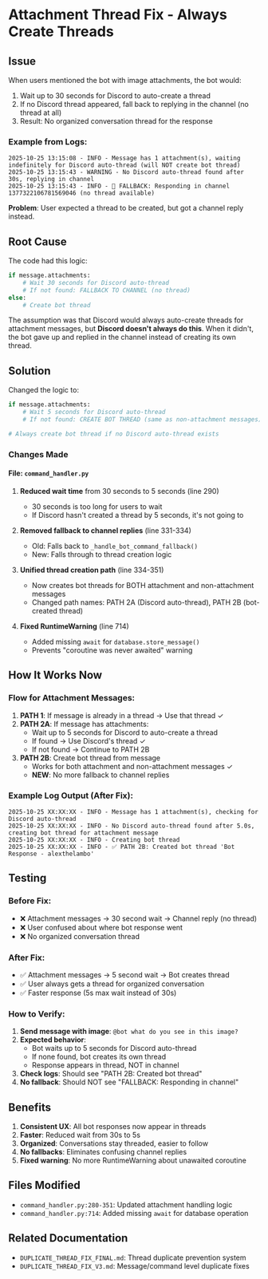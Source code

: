 # Attachment Thread Fix - Always Create Threads

## Issue

When users mentioned the bot with image attachments, the bot would:
1. Wait up to 30 seconds for Discord to auto-create a thread
2. If no Discord thread appeared, fall back to replying in the channel (no thread at all)
3. Result: No organized conversation thread for the response

### Example from Logs:
```
2025-10-25 13:15:08 - INFO - Message has 1 attachment(s), waiting indefinitely for Discord auto-thread (will NOT create bot thread)
2025-10-25 13:15:43 - WARNING - No Discord auto-thread found after 30s, replying in channel
2025-10-25 13:15:43 - INFO - 🔄 FALLBACK: Responding in channel 1377322106781569046 (no thread available)
```

**Problem**: User expected a thread to be created, but got a channel reply instead.

## Root Cause

The code had this logic:

```python
if message.attachments:
    # Wait 30 seconds for Discord auto-thread
    # If not found: FALLBACK TO CHANNEL (no thread)
else:
    # Create bot thread
```

The assumption was that Discord would always auto-create threads for attachment messages, but **Discord doesn't always do this**. When it didn't, the bot gave up and replied in the channel instead of creating its own thread.

## Solution

Changed the logic to:

```python
if message.attachments:
    # Wait 5 seconds for Discord auto-thread
    # If not found: CREATE BOT THREAD (same as non-attachment messages)

# Always create bot thread if no Discord auto-thread exists
```

### Changes Made

#### File: `command_handler.py`

1. **Reduced wait time** from 30 seconds to 5 seconds (line 290)
   - 30 seconds is too long for users to wait
   - If Discord hasn't created a thread by 5 seconds, it's not going to

2. **Removed fallback to channel replies** (line 331-334)
   - Old: Falls back to `_handle_bot_command_fallback()`
   - New: Falls through to thread creation logic

3. **Unified thread creation path** (line 334-351)
   - Now creates bot threads for BOTH attachment and non-attachment messages
   - Changed path names: PATH 2A (Discord auto-thread), PATH 2B (bot-created thread)

4. **Fixed RuntimeWarning** (line 714)
   - Added missing `await` for `database.store_message()`
   - Prevents "coroutine was never awaited" warning

## How It Works Now

### Flow for Attachment Messages:

1. **PATH 1**: If message is already in a thread → Use that thread ✓
2. **PATH 2A**: If message has attachments:
   - Wait up to 5 seconds for Discord to auto-create a thread
   - If found → Use Discord's thread ✓
   - If not found → Continue to PATH 2B
3. **PATH 2B**: Create bot thread from message
   - Works for both attachment and non-attachment messages ✓
   - **NEW**: No more fallback to channel replies

### Example Log Output (After Fix):

```
2025-10-25 XX:XX:XX - INFO - Message has 1 attachment(s), checking for Discord auto-thread
2025-10-25 XX:XX:XX - INFO - No Discord auto-thread found after 5.0s, creating bot thread for attachment message
2025-10-25 XX:XX:XX - INFO - Creating bot thread
2025-10-25 XX:XX:XX - INFO - ✅ PATH 2B: Created bot thread 'Bot Response - alexthelambo'
```

## Testing

### Before Fix:
- ❌ Attachment messages → 30 second wait → Channel reply (no thread)
- ❌ User confused about where bot response went
- ❌ No organized conversation thread

### After Fix:
- ✅ Attachment messages → 5 second wait → Bot creates thread
- ✅ User always gets a thread for organized conversation
- ✅ Faster response (5s max wait instead of 30s)

### How to Verify:

1. **Send message with image**: `@bot what do you see in this image?`
2. **Expected behavior**:
   - Bot waits up to 5 seconds for Discord auto-thread
   - If none found, bot creates its own thread
   - Response appears in thread, NOT in channel
3. **Check logs**: Should see "PATH 2B: Created bot thread"
4. **No fallback**: Should NOT see "FALLBACK: Responding in channel"

## Benefits

1. **Consistent UX**: All bot responses now appear in threads
2. **Faster**: Reduced wait from 30s to 5s
3. **Organized**: Conversations stay threaded, easier to follow
4. **No fallbacks**: Eliminates confusing channel replies
5. **Fixed warning**: No more RuntimeWarning about unawaited coroutine

## Files Modified

- `command_handler.py:280-351`: Updated attachment handling logic
- `command_handler.py:714`: Added missing `await` for database operation

## Related Documentation

- `DUPLICATE_THREAD_FIX_FINAL.md`: Thread duplicate prevention system
- `DUPLICATE_THREAD_FIX_V3.md`: Message/command level duplicate fixes
